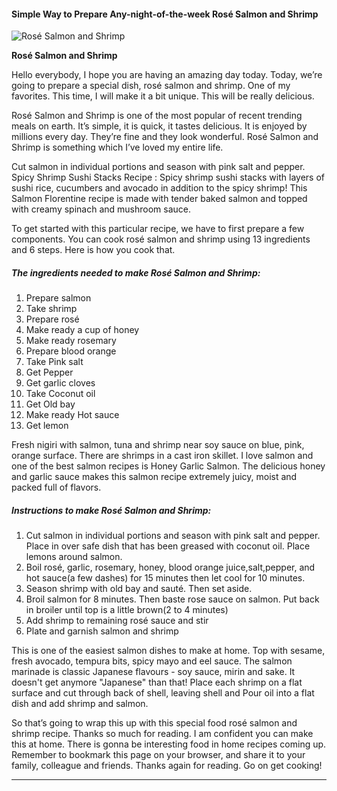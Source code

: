             

#### Simple Way to Prepare Any-night-of-the-week Rosé Salmon and Shrimp

![Rosé Salmon and Shrimp](https://img-global.cpcdn.com/recipes/1de2af325f0f3126/751x532cq70/rose-salmon-and-shrimp-recipe-main-photo.jpg)

**Rosé Salmon and Shrimp**

Hello everybody, I hope you are having an amazing day today. Today, we’re going to prepare a special dish, rosé salmon and shrimp. One of my favorites. This time, I will make it a bit unique. This will be really delicious.

Rosé Salmon and Shrimp is one of the most popular of recent trending meals on earth. It’s simple, it is quick, it tastes delicious. It is enjoyed by millions every day. They’re fine and they look wonderful. Rosé Salmon and Shrimp is something which I’ve loved my entire life.

Cut salmon in individual portions and season with pink salt and pepper. Spicy Shrimp Sushi Stacks Recipe : Spicy shrimp sushi stacks with layers of sushi rice, cucumbers and avocado in addition to the spicy shrimp! This Salmon Florentine recipe is made with tender baked salmon and topped with creamy spinach and mushroom sauce.

To get started with this particular recipe, we have to first prepare a few components. You can cook rosé salmon and shrimp using 13 ingredients and 6 steps. Here is how you cook that.

##### The ingredients needed to make Rosé Salmon and Shrimp:

1.  Prepare salmon
2.  Take shrimp
3.  Prepare rosé
4.  Make ready a cup of honey
5.  Make ready rosemary
6.  Prepare blood orange
7.  Take Pink salt
8.  Get Pepper
9.  Get garlic cloves
10.  Take Coconut oil
11.  Get Old bay
12.  Make ready Hot sauce
13.  Get lemon

Fresh nigiri with salmon, tuna and shrimp near soy sauce on blue, pink, orange surface. There are shrimps in a cast iron skillet. I love salmon and one of the best salmon recipes is Honey Garlic Salmon. The delicious honey and garlic sauce makes this salmon recipe extremely juicy, moist and packed full of flavors.

##### Instructions to make Rosé Salmon and Shrimp:

1.  Cut salmon in individual portions and season with pink salt and pepper. Place in over safe dish that has been greased with coconut oil. Place lemons around salmon.
2.  Boil rosé, garlic, rosemary, honey, blood orange juice,salt,pepper, and hot sauce(a few dashes) for 15 minutes then let cool for 10 minutes.
3.  Season shrimp with old bay and sauté. Then set aside.
4.  Broil salmon for 8 minutes. Then baste rose sauce on salmon. Put back in broiler until top is a little brown(2 to 4 minutes)
5.  Add shrimp to remaining rosé sauce and stir
6.  Plate and garnish salmon and shrimp

This is one of the easiest salmon dishes to make at home. Top with sesame, fresh avocado, tempura bits, spicy mayo and eel sauce. The salmon marinade is classic Japanese flavours - soy sauce, mirin and sake. It doesn't get anymore "Japanese" than that! Place each shrimp on a flat surface and cut through back of shell, leaving shell and Pour oil into a flat dish and add shrimp and salmon.

So that’s going to wrap this up with this special food rosé salmon and shrimp recipe. Thanks so much for reading. I am confident you can make this at home. There is gonna be interesting food in home recipes coming up. Remember to bookmark this page on your browser, and share it to your family, colleague and friends. Thanks again for reading. Go on get cooking!

* * *